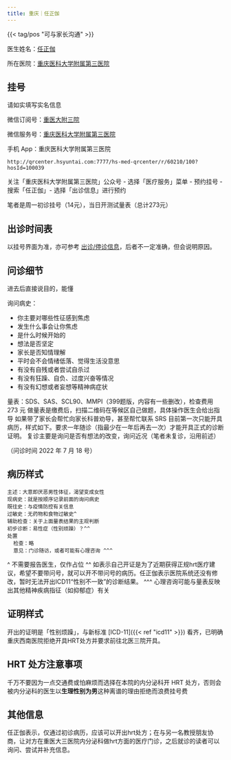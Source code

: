 ```yaml
---
title: 重庆｜任正伽
---
```


{{< tag/pos "可与家长沟通" >}}

医生姓名：[任正伽](https://www.haodf.com/doctor/5630749638.html)

所在医院：[重庆医科大学附属第三医院](https://amap.com/place/B0FFGPSPQC)

## 挂号

请如实填写实名信息

微信订阅号：[重医大附三院](weixin://cydfsy)

微信服务号：[重庆医科大学附属第三医院](weixin://gh_c2b8c274a91f)

手机 App：重庆医科大学附属第三医院

```qrcode
http://qrcenter.hsyuntai.com:7777/hs-med-qrcenter/r/60210/100?hosId=100039
```

关注「重庆医科大学附属第三医院」公众号 - 选择「医疗服务」菜单 - 预约挂号 - 搜索「任正伽」- 选择「出诊信息」进行预约

笔者是周一初诊挂号（14元），当日开测试量表（总计273元）

## 出诊时间表

以挂号界面为准，亦可参考 [出诊/停诊信息](http://www.3-hospital-cqmu.com/server/chuzhen/)，后者不一定准确，但会说明原因。

## 问诊细节

进去后直接说目的，能懂

询问病史：

- 你主要对哪些性征感到焦虑
- 发生什么事会让你焦虑
- 是什么时候开始的
- 想法是否坚定
- 家长是否知情理解
- 平时会不会情绪低落、觉得生活没意思
- 有没有自残或者尝试自杀过
- 有没有狂躁、自负、过度兴奋等情况
- 有没有幻想或者妄想等精神病症状

量表：SDS、SAS、SCL90、MMPI（399题版，内容有一些删改），检查费用 273 元
做量表是缴费后，扫描二维码在等候区自己做题，具体操作医生会给出指导
如果带了家长会帮忙向家长科普劝导，甚至帮忙联系 SRS
目前第一次只能开具病历，样式如下。要求一年随诊（指最少在一年后再去一次）才能开具正式的诊断证明。
复诊主要是询问是否有想法的改变，询问近况（笔者未复诊，沿用前述）

（问诊时间 2022 年 7 月 18 号）

## 病历样式

```plain
主述：大意即厌恶男性体征，渴望变成女性
现病史：就是按顺序记录前面的询问病史
既往史：与疫情防控有关信息
过敏史：无药物和食物过敏史^
辅助检查：关于上面量表结果的主观判断
初步诊断：易性症（性别烦躁）？^^
处置
  检查：略
  意见：门诊随访，或者可能有心理咨询 ^^^
```

^ 不需要报告医生，仅作占位
^^ 如表示自己开证是为了近期获得正规hrt医疗建议，希望不要带问号，就可以开不带问号的病历。任正伽表示医院系统还没有修改，暂时无法开出ICD11“性别不一致”的诊断结果。
^^^ 心理咨询可能与量表反映出其他精神疾病指征（如抑郁症）有关

## 证明样式

开出的证明是「性别烦躁」，与新标准 [ICD-11]({{< ref "icd11" >}}) 看齐，已明确重庆西南医院拒绝开具HRT处方并要求前往北医三院开具。

## HRT 处方注意事项
千万不要因为一点交通费或怕麻烦而选择在本院的内分泌科开 HRT 处方，否则会被内分泌科的医生以**生理性别为男**这种离谱的理由拒绝而浪费挂号费

## 其他信息

任正伽表示，仅通过初诊病历，应该可以开出hrt处方；在与另一名教授朋友协商，让对方在重医大三医院内分泌科做hrt方面的医疗门诊，之后就诊的读者可以询问、尝试并补充信息。
